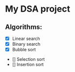 # My DSA project

## Algorithms:

- [x] Linear search
- [x] Binary search
- [x] Bubble sort
- [] Selection sort
- [] Insertion sort
